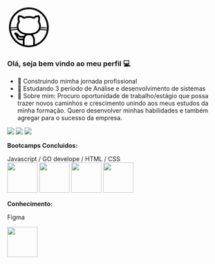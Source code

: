 <svg xmlns="http://www.w3.org/2000/svg" x="0px" y="0px" width="100" height="100" viewBox="0 0 50 50">
<path d="M 25 2 C 12.311335 2 2 12.311335 2 25 C 2 37.688665 12.311335 48 25 48 C 37.688665 48 48 37.688665 48 25 C 48 12.311335 37.688665 2 25 2 z M 25 4 C 36.607335 4 46 13.392665 46 25 C 46 25.071371 45.994849 25.141688 45.994141 25.212891 C 45.354527 25.153853 44.615508 25.097776 43.675781 25.064453 C 42.347063 25.017336 40.672259 25.030987 38.773438 25.125 C 38.843852 24.634651 38.893205 24.137377 38.894531 23.626953 C 38.991361 21.754332 38.362521 20.002464 37.339844 18.455078 C 37.586913 17.601352 37.876747 16.515218 37.949219 15.283203 C 38.031819 13.878925 37.910599 12.321765 36.783203 11.269531 L 36.494141 11 L 36.099609 11 C 33.416539 11 31.580023 12.12321 30.457031 13.013672 C 28.835529 12.386022 27.01222 12 25 12 C 22.976367 12 21.135525 12.391416 19.447266 13.017578 C 18.324911 12.126691 16.486785 11 13.800781 11 L 13.408203 11 L 13.119141 11.267578 C 12.020956 12.287321 11.919778 13.801759 11.988281 15.199219 C 12.048691 16.431506 12.321732 17.552142 12.564453 18.447266 C 11.524489 20.02486 10.900391 21.822018 10.900391 23.599609 C 10.900391 24.111237 10.947969 24.610071 11.017578 25.101562 C 9.2118173 25.017808 7.6020996 25.001668 6.3242188 25.046875 C 5.3845143 25.080118 4.6454422 25.135713 4.0058594 25.195312 C 4.0052628 25.129972 4 25.065482 4 25 C 4 13.392665 13.392665 4 25 4 z M 14.396484 13.130859 C 16.414067 13.322043 17.931995 14.222972 18.634766 14.847656 L 19.103516 15.261719 L 19.681641 15.025391 C 21.263092 14.374205 23.026984 14 25 14 C 26.973016 14 28.737393 14.376076 30.199219 15.015625 L 30.785156 15.273438 L 31.263672 14.847656 C 31.966683 14.222758 33.487184 13.321554 35.505859 13.130859 C 35.774256 13.575841 36.007486 14.208668 35.951172 15.166016 C 35.883772 16.311737 35.577304 17.559658 35.345703 18.300781 L 35.195312 18.783203 L 35.494141 19.191406 C 36.483616 20.540691 36.988121 22.000937 36.902344 23.544922 L 36.900391 23.572266 L 36.900391 23.599609 C 36.900391 26.095064 36.00178 28.092339 34.087891 29.572266 C 32.174048 31.052199 29.152663 32 24.900391 32 C 20.648118 32 17.624827 31.052192 15.710938 29.572266 C 13.797047 28.092339 12.900391 26.095064 12.900391 23.599609 C 12.900391 22.134903 13.429308 20.523599 14.40625 19.191406 L 14.699219 18.792969 L 14.558594 18.318359 C 14.326866 17.530484 14.042825 16.254103 13.986328 15.101562 C 13.939338 14.14294 14.166221 13.537027 14.396484 13.130859 z M 8.8847656 26.021484 C 9.5914575 26.03051 10.40146 26.068656 11.212891 26.109375 C 11.290419 26.421172 11.378822 26.727898 11.486328 27.027344 C 8.178972 27.097092 5.7047309 27.429674 4.1796875 27.714844 C 4.1152068 27.214494 4.0638483 26.710021 4.0351562 26.199219 C 5.1622058 26.092262 6.7509972 25.994233 8.8847656 26.021484 z M 41.115234 26.037109 C 43.247527 26.010033 44.835728 26.108156 45.962891 26.214844 C 45.934234 26.718328 45.883749 27.215664 45.820312 27.708984 C 44.24077 27.41921 41.699674 27.086688 38.306641 27.033203 C 38.411945 26.739677 38.499627 26.438219 38.576172 26.132812 C 39.471291 26.084833 40.344564 26.046896 41.115234 26.037109 z M 11.912109 28.019531 C 12.508849 29.215327 13.361516 30.283019 14.488281 31.154297 C 16.028825 32.345531 18.031623 33.177838 20.476562 33.623047 C 20.156699 33.951698 19.86578 34.312595 19.607422 34.693359 L 19.546875 34.640625 C 19.552375 34.634325 19.04975 34.885878 18.298828 34.953125 C 17.547906 35.020374 16.621615 35 15.800781 35 C 14.575781 35 14.03621 34.42121 13.173828 33.367188 C 12.696283 32.72356 12.114101 32.202331 11.548828 31.806641 C 10.970021 31.401475 10.476259 31.115509 9.8652344 31.013672 L 9.7832031 31 L 9.6992188 31 C 9.2325521 31 8.7809835 31.03379 8.359375 31.515625 C 8.1485707 31.756544 8.003277 32.202561 8.0976562 32.580078 C 8.1920352 32.957595 8.4308563 33.189581 8.6445312 33.332031 C 10.011254 34.24318 10.252795 36.046511 11.109375 37.650391 C 11.909298 39.244315 13.635662 40 15.400391 40 L 18 40 L 18 44.802734 C 10.967811 42.320535 5.6646795 36.204613 4.3320312 28.703125 C 5.8629338 28.414776 8.4265387 28.068108 11.912109 28.019531 z M 37.882812 28.027344 C 41.445538 28.05784 44.08105 28.404061 45.669922 28.697266 C 44.339047 36.201504 39.034072 42.31987 32 44.802734 L 32 39.599609 C 32 38.015041 31.479642 36.267712 30.574219 34.810547 C 30.299322 34.368135 29.975945 33.949736 29.615234 33.574219 C 31.930453 33.11684 33.832364 32.298821 35.3125 31.154297 C 36.436824 30.284907 37.287588 29.220424 37.882812 28.027344 z M 23.699219 34.099609 L 26.5 34.099609 C 27.312821 34.099609 28.180423 34.7474 28.875 35.865234 C 29.569577 36.983069 30 38.484177 30 39.599609 L 30 45.398438 C 28.397408 45.789234 26.72379 46 25 46 C 23.27621 46 21.602592 45.789234 20 45.398438 L 20 39.599609 C 20 38.508869 20.467828 37.011307 21.208984 35.888672 C 21.950141 34.766037 22.886398 34.099609 23.699219 34.099609 z M 12.308594 35.28125 C 13.174368 36.179258 14.222525 37 15.800781 37 C 16.579948 37 17.552484 37.028073 18.476562 36.945312 C 18.479848 36.945018 18.483042 36.943654 18.486328 36.943359 C 18.36458 37.293361 18.273744 37.645529 18.197266 38 L 15.400391 38 C 14.167057 38 13.29577 37.55443 12.894531 36.751953 L 12.886719 36.738281 L 12.880859 36.726562 C 12.716457 36.421191 12.500645 35.81059 12.308594 35.28125 z"></path>
</svg>

### Olá, seja bem vindo ao meu perfil 💻


- 🔭 Construindo mimha jornada profissional
- 🌱 Estudando 3 período de Análise e desenvolvimento de sistemas
- 💬  Sobre mim: Procuro oportunidade de trabalho/estágio que possa trazer novos caminhos e crescimento unindo aos
meus estudos da minha formação. Quero desenvolver minhas habilidades e também agregar
para o sucesso da empresa.


<div> 
  <a href="https://www.instagram.com/felippefardin/" target="_blank"><img src="https://img.shields.io/badge/-Instagram-%23E4405F?style=for-the-badge&logo=instagram&logoColor=white" target="_blank"></a>
 	<a href = "mailto:felippefardin@gmail.com"><img src="https://img.shields.io/badge/-Gmail-%23333?style=for-the-badge&logo=gmail&logoColor=white" target="_blank"></a>
  <a href="https://www.linkedin.com/in/felippefardin/" target="_blank"><img src="https://img.shields.io/badge/-LinkedIn-%230077B5?style=for-the-badge&logo=linkedin&logoColor=white" target="_blank"></a>   
</div>

**Bootcamps Concluidos:**

<div>
  <div>
    Javascript / GO develope / HTML / CSS 
  </div>
  
<img src="https://hermes.dio.me/tracks/55e7040f-775b-47e5-a8fb-69d002ca17a9.png" width="70">  
<img src="https://hermes.dio.me/tracks/c362ed53-4e9e-441e-ac1d-6a69f817c0bf.png" width="70">
<img src="https://hermes.dio.me/tracks/62ed1f1d-8d76-4bbc-905f-e73d20cb82f5.png" width="70">
<img src="https://hermes.dio.me/tracks/da043c7a-7189-441e-bf28-adc2d05a4934.png" width="70">  
</div>

**Conhecimento:**

<p>Figma</p>
<img src="https://upload.wikimedia.org/wikipedia/commons/thumb/3/33/Figma-logo.svg/1667px-Figma-logo.svg.png" width="70">

